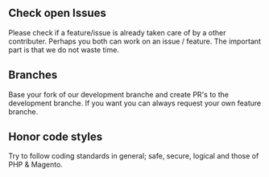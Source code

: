 ## Check open Issues
Please check if a feature/issue is already taken care of by a other contributer. Perhaps you both can work on an issue / feature. The important part is that we do not waste time.

## Branches
Base your fork of our development branche and create PR's to the development branche. If you want you can always request your own feature branche.

## Honor code styles
Try to follow coding standards in general; safe, secure, logical and those of PHP & Magento. 
